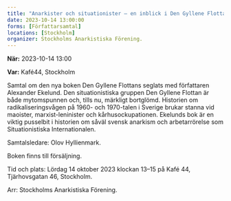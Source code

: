 ```yaml
---
title: "Anarkister och situationister – en inblick i Den Gyllene Flottan och ett annat -68"
date: 2023-10-14 13:00:00
forms: [Författarsamtal]
locations: [Stockholm]
organizer: Stockholms Anarkistiska Förening.
---
```

**När:** 2023-10-14 13:00

**Var:** Kafé44, Stockholm

Samtal om den nya boken Den Gyllene Flottans seglats med författaren Alexander Ekelund. Den situationistiska gruppen Den Gyllene Flottan är både mytomspunnen och, tills nu, märkligt bortglömd. Historien om radikaliseringsvågen på 1960- och 1970-talen i Sverige brukar stanna vid maoister, marxist-leninister och kårhusockupationen. Ekelunds bok är en viktig pusselbit i historien om såväl svensk anarkism och arbetarrörelse som Situationistiska Internationalen.

Samtalsledare: Olov Hyllienmark.

Boken finns till försäljning.

Tid och plats: Lördag 14 oktober 2023 klockan 13–15 på Kafé 44, Tjärhovsgatan 46, Stockholm.

Arr: Stockholms Anarkistiska Förening.